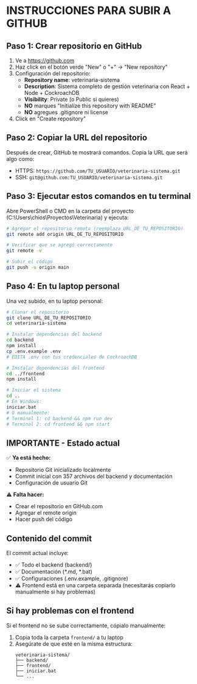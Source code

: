 # INSTRUCCIONES PARA SUBIR A GITHUB

## Paso 1: Crear repositorio en GitHub

1. Ve a https://github.com
2. Haz click en el botón verde "New" o "+" → "New repository"
3. Configuración del repositorio:
   - **Repository name**: veterinaria-sistema
   - **Description**: Sistema completo de gestión veterinaria con React + Node + CockroachDB
   - **Visibility**: Private (o Public si quieres)
   - **NO** marques "Initialize this repository with README"
   - **NO** agregues .gitignore ni license
4. Click en "Create repository"

## Paso 2: Copiar la URL del repositorio

Después de crear, GitHub te mostrará comandos. Copia la URL que será algo como:
- HTTPS: `https://github.com/TU_USUARIO/veterinaria-sistema.git`
- SSH: `git@github.com:TU_USUARIO/veterinaria-sistema.git`

## Paso 3: Ejecutar estos comandos en tu terminal

Abre PowerShell o CMD en la carpeta del proyecto (C:\Users\chios\Proyectos\Veterinaria) y ejecuta:

```bash
# Agregar el repositorio remoto (reemplaza URL_DE_TU_REPOSITORIO)
git remote add origin URL_DE_TU_REPOSITORIO

# Verificar que se agregó correctamente
git remote -v

# Subir el código
git push -u origin main
```

## Paso 4: En tu laptop personal

Una vez subido, en tu laptop personal:

```bash
# Clonar el repositorio
git clone URL_DE_TU_REPOSITORIO
cd veterinaria-sistema

# Instalar dependencias del backend
cd backend
npm install
cp .env.example .env
# EDITA .env con tus credenciales de CockroachDB

# Instalar dependencias del frontend  
cd ../frontend
npm install

# Iniciar el sistema
cd ..
# En Windows:
iniciar.bat
# O manualmente:
# Terminal 1: cd backend && npm run dev
# Terminal 2: cd frontend && npm start
```

## IMPORTANTE - Estado actual

✅ **Ya está hecho:**
- Repositorio Git inicializado localmente
- Commit inicial con 357 archivos del backend y documentación
- Configuración de usuario Git

⚠️ **Falta hacer:**
- Crear el repositorio en GitHub.com
- Agregar el remote origin
- Hacer push del código

## Contenido del commit

El commit actual incluye:
- ✅ Todo el backend (backend/)
- ✅ Documentación (*.md, *.bat)
- ✅ Configuraciones (.env.example, .gitignore)
- ⚠️ Frontend está en una carpeta separada (necesitarás copiarlo manualmente si hay problemas)

## Si hay problemas con el frontend

Si el frontend no se sube correctamente, cópialo manualmente:
1. Copia toda la carpeta `frontend/` a tu laptop
2. Asegúrate de que esté en la misma estructura:
   ```
   veterinaria-sistema/
   ├── backend/
   ├── frontend/
   ├── iniciar.bat
   └── ...
   ```